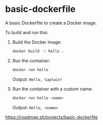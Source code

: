 # basic-dockerfile
A basic Dockerfile to create a Docker image.

To build and run this:

1.  Build the Docker image:
    ```bash
    docker build -t hello .
    ```
2.  Run the container:
    ```bash
    docker run hello
    ```
    Output: `Hello, Captain!`

3.  Run the container with a custom name:
    ```bash
    docker run hello <name>
    ```
    Output: `Hello, <name>`
    
https://roadmap.sh/projects/basic-dockerfile
